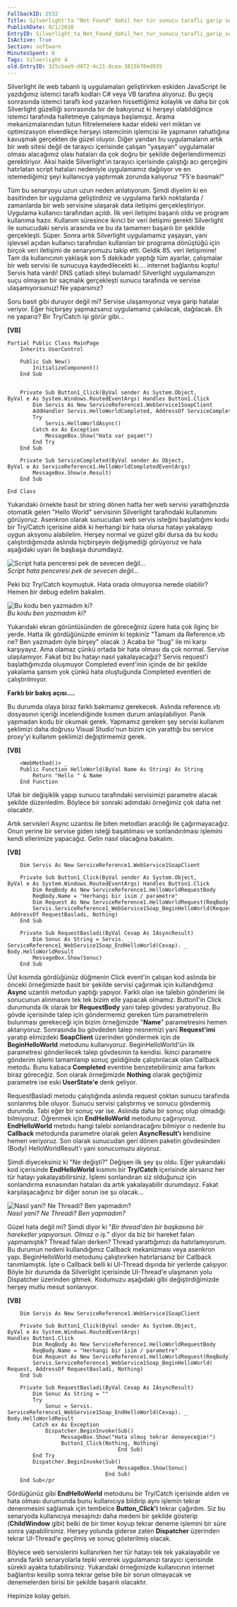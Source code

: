 ```yaml
---
FallbackID: 2532
Title: Silverlight'ta "Not Found" dahil her tür sunucu taraflı garip servis hatası nasıl yakalanır/giderilir
PublishDate: 9/1/2010
EntryID: Silverlight_ta_Not_Found_dahil_her_tur_sunucu_tarafli_garip_servis_hatasi_nasil_yakalanir_ve_giderilir
IsActive: True
Section: software
MinutesSpent: 0
Tags: Silverlight 4
old.EntryID: 325cbae9-d872-4c21-8cea-3815b70ed935
---
```

Silverlight ile web tabanlı iş uygulamaları geliştirirken eskiden
JavaScript ile yazdığımız istemci taraflı kodları C\# veya VB tarafına
alıyoruz. Bu geçiş sonrasında istemci taraflı kod yazarken hissettiğimiz
kolaylık ve daha bir çok Silverlight güzelliği sonrasında bir de
bakıyoruz ki herşeyi olabildiğince istemci tarafında halletmeye
çalışmaya başlamışız. Arama mekanizmalarından tutun filtrelemelere kadar
eldeki veri miktarı ve optimizasyon elverdikçe herşeyi istemcinin
işlemcisi ile yapmanın rahatlığına kavuşmak gerçekten de güzel oluyor.
Diğer yandan bu uygulamaların artık bir web sitesi değil de tarayıcı
içerisinde çalışan "yaşayan" uygulamalar olması alacağımız olası
hataları da çok doğru bir şekilde değerlendirmemizi gerektiriyor. Aksi
halde Silverlight'ın tarayıcı içerisinde çalıştığı acı gerçeğini
hatırlatan script hataları nedeniyle uygulamamız dağılıyor ve en
istemediğimiz şeyi kullanıcıya yaptırmak zorunda kalıyoruz "F5'e
basmak!"

Tüm bu senaryoyu uzun uzun neden anlatıyorum. Şimdi diyelim ki en
basitinden bir uygulama geliştirdiniz ve uygulama farklı noktalarda /
zamanlarda bir web servisine ulaşarak data iletişimi gerçekleştiriyor.
Uygulama kullanıcı tarafından açıldı. İlk veri iletişimi başarılı oldu
ve program kullanıma hazır. Kullanım süresince ikinci bir veri iletişimi
gerekti Silverlight ile sunucudaki servis arasında ve bu da tamamen
başarılı bir şekilde gerçekleşti. Süper. Sonra artık Silverlight
uygulamamız yaşayan, yani işlevsel açıdan kullanıcı tarafından
kullanılan bir programa dönüştüğü için birçok veri iletişimi de
senaryomuzu takip etti. Geldik 85. veri iletişimine! Tam da kullanıcının
yaklaşık son 5 dakikadır yaptığı tüm ayarlar, çalışmalar bir web servisi
ile sunucuya kaydedilecekti ki.... internet bağlantısı koptu! Servis
hata vardı! DNS çatladı siteyi bulamadı! Silverlight uygulamanızın suçu
olmayan bir saçmalık gerçekleşti sunucu tarafında ve servise
ulaşamıyorsunuz! Ne yaparsınız?

Soru basit gibi duruyor değil mi? Servise ulaşamıyoruz veya garip
hatalar veriyor. Eğer hiçbirşey yapmazsanız uygulamanız çakılacak,
dağılacak. Eh ne yaparız? Bir Try/Catch işi görür gibi...

**[VB]**

``` {style="font-family: consolas"}
Partial Public Class MainPage
    Inherits UserControl
 
    Public Sub New()
        InitializeComponent()
    End Sub
 
 
    Private Sub Button1_Click(ByVal sender As System.Object, 
ByVal e As System.Windows.RoutedEventArgs) Handles Button1.Click
        Dim Servis As New ServiceReference1.WebService1SoapClient
        AddHandler Servis.HelloWorldCompleted, AddressOf ServiceCompleted
        Try
            Servis.HelloWorldAsync()
        Catch ex As Exception
            MessageBox.Show("Hata var paşam!")
        End Try
    End Sub
 
    Private Sub ServiceCompleted(ByVal sender As Object, 
ByVal e As ServiceReference1.HelloWorldCompletedEventArgs)
        MessageBox.Show(e.Result)
    End Sub
 
End Class
```

Yukarıdaki örnekte basit bir string dönen hatta her web servisi
yarattığınızda otomatik gelen "Hello World" servisinin Silverlight
tarafındaki kullanımını görüyoruz. Asenkron olarak sunucudan web servis
isteğini başlattığımı kodu bir Try/Catch içerisine aldık ki herhangi bir
hata olursa hatayı yakalayıp uygun aksyonu alabilelim. Herşey normal ve
güzel gibi dursa da bu kodu çalıştırdığımızda aslında hiçbirşeyin
değişmediği görüyoruz ve hala aşağıdaki uyarı ile başbaşa durumdayız.

![Script hata penceresi pek de sevecen
değil...](http://cdn.daron.yondem.com/assets/2532/01092010_1.png)\
*Script hata penceresi pek de sevecen değil...*

Peki biz Try/Catch koymuştuk. Hata orada olmuyorsa nerede olabilir?
Hemen bir debug edelim bakalım.

![Bu kodu ben yazmadım
ki?](http://cdn.daron.yondem.com/assets/2532/01092010_2.png)\
*Bu kodu ben yazmadım ki?*

Yukarıdaki ekran görüntüsünden de göreceğiniz üzere hata çok ilginç bir
yerde. Hatta ilk gördüğünüzde eminim ki tepkiniz "Tamam da Reference.vb
ne? Ben yazmadım öyle birşey" olacak :) Acaba bir "bug" ile mi karşı
karşıyayız. Ama olamaz çünkü ortada bir hata olması da çok normal.
Servise ulaşılamıyor. Fakat biz bu hatayı nasıl yakalayacağız? Servis
request'i başlattığımızda oluşmuyor Completed event'inin içinde de bir
şekilde yakalama şansım yok çünkü hata oluştuğunda Completed eventleri
de çalıştırılmıyor.

**Farklı bir bakış açısı....**

Bu durumda olaya biraz farklı bakmamız gerekecek. Aslında reference.vb
dosyasının içeriği incelendiğinde kısmen durum anlaşılabiliyor. Panik
yapmadan kodu bir okumak gerek. Yapmamız gereken şey servisi kullanım
şeklimizi daha doğrusu Visual Studio'nun bizim için yarattığı bu service
proxy'yi kullanım şeklimizi değiştirmemiz gerek.

**[VB]**

``` {style="font-family: consolas"}
    <WebMethod()> _
    Public Function HelloWorld(ByVal Name As String) As String
        Return "Hello " & Name
    End Function
```

Ufak bir değişiklik yapıp sunucu tarafındaki servisimizi parametre
alacak şekilde düzenledim. Böylece bir sonraki adımdaki örneğimiz çok
daha net olacaktır.

Artık servisleri Async uzantısı ile biten metodları aracılığı ile
çağırmayacağız. Onun yerine bir servise giden isteği başatılması ve
sonlandırılması işlemini kendi ellerimize yapacağız. Gelin nasıl
olacağına bakalım.

**[VB]**

``` {style="font-family: consolas"}
    Dim Servis As New ServiceReference1.WebService1SoapClient
 
    Private Sub Button1_Click(ByVal sender As System.Object, 
ByVal e As System.Windows.RoutedEventArgs) Handles Button1.Click
        Dim ReqBody As New ServiceReference1.HelloWorldRequestBody
        ReqBody.Name = "Herhangi bir isim / parametre"
        Dim Request As New ServiceReference1.HelloWorldRequest(ReqBody)
        Servis.ServiceReference1_WebService1Soap_BeginHelloWorld(Request,
 AddressOf RequestBasladi, Nothing)
    End Sub
 
    Private Sub RequestBasladi(ByVal Cevap As IAsyncResult)
        Dim Sonuc As String = Servis. _
ServiceReference1_WebService1Soap_EndHelloWorld(Cevap). _
Body.HelloWorldResult
        MessageBox.Show(Sonuc)
    End Sub
```

Üst kısımda gördüğünüz düğmenin Click event'in çalışan kod aslında bir
önceki örneğimizde basit bir şekilde servisi çağırmak için kullandığımız
**Async** uzantılı metodun yaptığı yapıyor. Farklı olan ise talebin
gönderimi ile sonucunun alınmasını tek tek bizim elle yapacak olmamız.
Button1'in Click durumunda ilk olarak bir **RequestBody** yani talep
gövdesi yaratıyoruz. Bu gövde içerisinde talep için göndermemiz gereken
tüm parametrelerin bulunması gerekeceği için bizim örneğimizde
"**Name**" parametresini hemen aktarıyoruz. Sonrasında bu gövdeden talep
nesnemizi yani **Request'imi** yaratıp elimizdeki **SoapClient**
üzerinden göndermek için de **BeginHelloWorld** metodunu kullanıyoruz.
BeginHelloWorld'ün ilk parametresi gönderilecek talep gövdesinin ta
kendisi. İkinci parametre gönderim işlemi tamamlanıp sonuç geldiğinde
çalıştırılacak olan Callback metodu. Bunu kabaca **Completed** eventine
benzetebilirsiniz ama farkını biraz göreceğiz. Son olarak örneğimizde
**Nothing** olarak geçtiğimiz parametre ise eski **UserState'e** denk
geliyor.

RequestBasladi metodu çalıştığında aslında request çoktan sunucu
tarafında sonlanmış bile oluyor. Sunucu servisi çalıştırmış ve sonucu
göndermiş durumda. Tabi eğer bir sonuç var ise. Aslında daha bir sonuç
olup olmadığı bilmiyoruz. Öğrenmek için **EndHelloWorld** metodunu
çağırıyoruz. **EndHelloWorld** metodu hangi talebi sonlandıracağını
bilmiyor o nedenle bu **Callback** metodunda parametre olarak gelen
**AsyncResult'ı** kendisine hemen veriyoruz. Son olarak sunucudan geri
dönen paketin gövdesinden (Body) HelloWorldResult'ı yani sonucumuzu
alıyoruz.

Şimdi diyeceksiniz ki "Ne değişti?" Değişen ilk şey şu oldu. Eğer
yukarıdaki kod içerisinde **EndHelloWorld** kısmını bir **Try/Catch**
içerisinde alırsanız her tür hatayı yakalayabilirsiniz. İşlemi
sonlandıran siz olduğunuz için sonlandırma esnasından hataları da artık
yakalayabilir durumdayız. Fakat karşılaşacağınız bir diğer sorun ise şu
olacak...

![Nasıl yani? Ne Threadi? Ben
yapmadım?](http://cdn.daron.yondem.com/assets/2532/01092010_3.png)\
*Nasıl yani? Ne Threadi? Ben yapmadım?*

Güzel hata değil mi? Şimdi diyor ki "*Bir thread'den bir başkasına bir
hareketler yapıyorsun. Olmaz o iş.*" diyor da biz bir hareket falan
yapmamıştık? Thread falan derken? Thread yarattığımızı da
hatırlamıyorum. Bu durumun nedeni kullandığımız Callback mekanizması
veya asenkron yapı. BeginHelloWorld metodunu çalıştırırken hatırlarsanız
bir Callback tanımlamıştık. İşte o Callback belli ki UI-Thread dışında
bir yerlerde çalışıyor. Böyle bir durumda da Silverlight içerisinde
UI-Thread'e ulaşmanın yolu Dispatcher üzerinden gitmek. Kodumuzu
aşağıdaki gibi değiştirdiğimizde herşey mutlu mesut sonlanıyor.

**[VB]**

``` {style="font-family: consolas"}
    Dim Servis As New ServiceReference1.WebService1SoapClient
 
    Private Sub Button1_Click(ByVal sender As System.Object, 
ByVal e As System.Windows.RoutedEventArgs) 
Handles Button1.Click
        Dim ReqBody As New ServiceReference1.HelloWorldRequestBody
        ReqBody.Name = "Herhangi bir isim / parametre"
        Dim Request As New ServiceReference1.HelloWorldRequest(ReqBody)
        Servis.ServiceReference1_WebService1Soap_BeginHelloWorld(
Request, AddressOf RequestBasladi, Nothing)
    End Sub
 
    Private Sub RequestBasladi(ByVal Cevap As IAsyncResult)
        Dim Sonuc As String = ""
        Try
            Sonuc = Servis.
ServiceReference1_WebService1Soap_EndHelloWorld(Cevap). _
Body.HelloWorldResult
        Catch ex As Exception
            Dispatcher.BeginInvoke(Sub()
                 MessageBox.Show("Hata olmuş tekrar deneyeceğim!")
                 Button1_Click(Nothing, Nothing)
                                   End Sub)
        End Try
        Dispatcher.BeginInvoke(Sub()
                                   MessageBox.Show(Sonuc)
                               End Sub)
    End Sub</pr
```

Gördüğünüz gibi **EndHelloWorld** metodunu bir Try/Catch içerisinde
aldım ve hata olması durumunda bunu kullanıcıya bildirip aynı işlemin
tekrar denenmesini sağlamak için tembelce **Button\_Click'i** tekrar
çağırdım. Siz bu senaryoda kullanıcıya mesajınızı daha medeni bir
şekilde gösterip (**ChildWindow** gibi) belki de bir timer koyup tekrar
deneme işlemini bir süre sonra yapabilirsiniz. Herşey yolunda giderse
zaten **Dispatcher** üzerinden tekrar UI-Thread'e geçilmiş ve sonuç
gösterilmiş olacak.

Böylece web servislerini kullanırken her tür hatayı tek tek
yakalayabilir ve anında farklı senaryolarla tepki vererek uygulamanızı
tarayıcı içerisinde sürekli ayakta tutabilirsiniz. Yukarıdaki
örneğimizde kullanıcının internet bağlantısı kesilip sonra tekrar gelse
bile bir sorun olmayacak ve denemelerden birisi bir şekilde başarılı
olacaktır.

Hepinize kolay gelsin.


